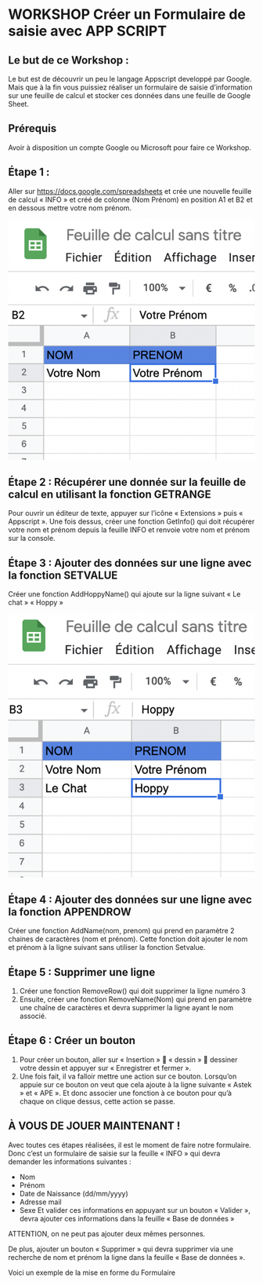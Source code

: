 # WORKSHOP Créer un Formulaire de saisie avec APP SCRIPT

## Le but de ce Workshop :

Le but est de découvrir un peu le langage Appscript developpé par Google. Mais que à la fin vous puissiez réaliser un formulaire de saisie d’information sur une feuille de calcul et stocker ces données dans une feuille de Google Sheet.

## Prérequis 
Avoir à disposition un compte Google ou Microsoft pour faire ce Workshop.


## Étape 1 :

Aller sur https://docs.google.com/spreadsheets et crée une nouvelle feuille de calcul « INFO » et créé de colonne (Nom Prénom) en position A1 et B2 et en dessous mettre votre nom prénom.

![alt text](https://github.com/kvn703/WORKSHOP_FORMULAIRE_HUB/blob/main/ETAPE%201.png)
 

## Étape 2 : Récupérer une donnée sur la feuille de calcul en utilisant la fonction GETRANGE

Pour ouvrir un éditeur de texte, appuyer sur l’icône « Extensions » puis « Appscript ».
Une fois dessus, créer une fonction GetInfo() qui doit récupérer votre nom et prénom depuis la feuille INFO et renvoie votre nom et prénom sur la console.


## Étape 3 : Ajouter des données sur une ligne avec la fonction SETVALUE

Créer une fonction AddHoppyName() qui ajoute sur la ligne suivant « Le chat » « Hoppy »

![alt text](https://github.com/kvn703/WORKSHOP_FORMULAIRE_HUB/blob/main/ETAPE%203.png)

## Étape 4 : Ajouter des données sur une ligne avec la fonction APPENDROW

Créer une fonction AddName(nom, prenom) qui prend en paramètre 2 chaines de caractères (nom et prénom). Cette fonction doit ajouter le nom et prénom à la ligne suivant sans utiliser la fonction Setvalue.

## Étape 5 : Supprimer une ligne

1.	Créer une fonction RemoveRow() qui doit supprimer la ligne numéro 3
2.	Ensuite, créer une fonction RemoveName(Nom) qui prend en paramètre une chaîne de caractères et devra supprimer la ligne ayant le nom associé.




## Étape 6 : Créer un bouton

1.	Pour créer un bouton, aller sur « Insertion »  « dessin »  dessiner votre dessin et appuyer sur « Enregistrer et fermer ».
2.	Une fois fait, il va falloir mettre une action sur ce bouton. Lorsqu’on appuie sur ce bouton on veut que cela ajoute à la ligne suivante « Astek » et « APE ». Et donc associer une fonction à ce bouton pour qu’à chaque on clique dessus, cette action se passe.

 


## À VOUS DE JOUER MAINTENANT !

Avec toutes ces étapes réalisées, il est le moment de faire notre formulaire.
Donc c’est un formulaire de saisie sur la feuille « INFO » qui devra demander les informations suivantes :
-	Nom
-	Prénom
-	Date de Naissance (dd/mm/yyyy)
-	Adresse mail
-	Sexe
Et valider ces informations en appuyant sur un bouton « Valider », devra ajouter ces informations dans la feuille « Base de données »

ATTENTION, on ne peut pas ajouter deux mêmes personnes. 

De plus, ajouter un bouton « Supprimer » qui devra supprimer via une recherche de nom et prénom la ligne dans la feuille « Base de données ». 

Voici un exemple de la mise en forme du Formulaire
